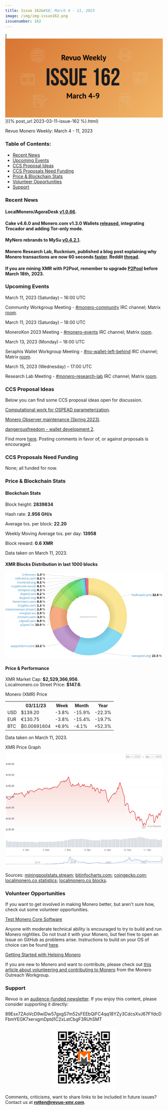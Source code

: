 ```yaml
---
title: Issue 162&#58; March 4 - 11, 2023
image: /img/img-issue162.png
issuenumber: 162
---
```

[<img src="/img/img-issue162.png" alt="Revuo Monero Weekly #162 Slide" class="img-lead">]({% post_url 2023-03-11-issue-162 %}.html)

<p class="text-lead">Revuo Monero Weekly: March 4 - 11, 2023</p>
<!--more-->

<h3>Table of Contents:</h3>
<ul class="contents">
    <li><a href="#news">Recent News</a></li>
    <li><a href="#events">Upcoming Events</a></li>
    <li><a href="#ideas">CCS Proposal Ideas</a></li>
    <li><a href="#proposals">CCS Proposals Need Funding</a></li>
    <li><a href="#stats">Price & Blockchain Stats</a></li>
    <li><a href="#volunteer">Volunteer Opportunities</a></li>
    <li><a href="#support">Support</a></li>
</ul>

<h3 id="news">Recent News</h3>

<div class="newsbyte">
    <h4>LocalMonero/AgoraDesk <a href="https://github.com/AgoraDesk-LocalMonero/agoradesk-app-foss/releases/tag/v1.0.66" target="_blank">v1.0.66</a>.</h4>

<div class="newsbyte">
    <h4>Cake v4.6.0 and Monero.com v1.3.0 Wallets <a href="https://github.com/cake-tech/cake_wallet/releases/tag/v4.6.0" target="_blank">released</a>, integrating Trocador and adding Tor-only mode.</h4>
</div>

<div class="newsbyte">
    <h4>MyNero rebrands to MySu <a href="https://mynero.net/download/" target="_blank">v0.4.2.1</a>.</h4>
</div>

<div class="newsbyte">
    <h4>Monero Research Lab, Rucknium, published a blog post explaining why Monero transactions are now 60 seconds <a href="https://rucknium.me/posts/monero-transactions-60-seconds-faster/" target="_blank">faster</a>. Reddit <a href="https://teddit.adminforge.de/r/Monero/comments/11nu4aj/monero_transaction_confirmations_are_now_60/" target="_blank">thread</a>.</h4>
</div>

<div class="newsbyte">
    <h4>If you are mining XMR with P2Pool, remember to upgrade <a href="https://teddit.adminforge.de/r/MoneroMining/comments/11f1kjn/reminder_p2pool_network_upgrade_aka_hardfork_on/" target="_blank">P2Pool</a> before March 18th, 2023.</h4>
</div>

<h3 id="events">Upcoming Events</h3>

<div class="event">
    <p class="date" markdown="1">March 11, 2023 (Saturday) – 16:00 UTC</p>
    <p markdown="1">Community Workgroup Meeting - <a href="irc://irc.libera.chat/#monero-community" target="_blank">#monero-community</a> IRC channel; Matrix <a href="https://matrix.to/#/#monero-community:monero.social" target="_blank">room</a>.</p>
</div>

<div class="event">
    <p class="date" markdown="1">March 11, 2023 (Saturday) – 18:00 UTC</p>
    <p markdown="1">MoneroKon 2023 Meeting - <a href="irc://irc.libera.chat/#monero-events" target="_blank">#monero-events</a> IRC channel; Matrix <a href="https://matrix.to/#/#monero-events:monero.social" target="_blank">room</a>.</p>
</div>

<div class="event">
    <p class="date" markdown="1">March 13, 2023 (Monday) – 18:00 UTC</p>
    <p markdown="1">Seraphis Wallet Workgroup Meeting - <a href="irc://irc.libera.chat/#no-wallet-left-behind" target="_blank">#no-wallet-left-behind</a> IRC channel; Matrix <a href="https://matrix.to/#/#no-wallet-left-behind:monero.social" target="_blank">room</a>.</p>
</div>

<div class="event">
    <p class="date" markdown="1">March 15, 2023 (Wednesday) – 17:00 UTC</p>
    <p markdown="1">Research Lab Meeting - <a href="irc://irc.libera.chat/#monero-research-lab" target="_blank">#monero-research-lab</a> IRC channel; Matrix <a href="https://matrix.to/#/#monero-research-lab:monero.social" target="_blank">room</a>.</p>
</div>

<h3 id="ideas">CCS Proposal Ideas</h3>

<p>Below you can find some CCS proposal ideas open for discussion.</p>

<div class="proposal">
<p><a href="https://repo.getmonero.org/monero-project/ccs-proposals/-/merge_requests/375" target="_blank">Computational work for OSPEAD parameterization</a>.</p>
</div>

<div class="proposal">
<p><a href="https://repo.getmonero.org/monero-project/ccs-proposals/-/merge_requests/378" target="_blank">Monero Observer maintenance (Spring 2023)</a>.</p>
</div>

<div class="proposal">
<p><a href="https://repo.getmonero.org/monero-project/ccs-proposals/-/merge_requests/377" target="_blank">dangerousfreedom - wallet development 2</a>.</p>
</div>

<div class="proposal">
<p>Find more <a href="https://ccs.getmonero.org/ideas/" target="_blank">here</a>. Posting comments in favor of, or against proposals is encouraged.</p>
</div>

<h3 id="proposals">CCS Proposals Need Funding</h3>

<p>None; all funded for now.</p>

<h3 id="stats">Price & Blockchain Stats</h3>

<h4 class="stat">Blockchain Stats</h4>

<div class="bcstats">
    <p>Block height: <b>2839834</b></p>
    <p>Hash rate: <b>2.956 GH/s</b></p>
    <p>Average txs. per block: <b>22.20</b></p>
    <p>Weekly Moving Average txs. per day: <b>13958</b></p>
    <p>Block reward: <b>0.6 XMR</b></p>
</div>
<p class="note">Data taken on March 11, 2023.</p>

<h4 class="stat">XMR Blocks Distribution in last 1000 blocks</h4>
<p><img src="/img/hashrate-pool-distribution-0311.png" alt="Hashrate Pool Distribution Pie Chart"/></p>

<h4 class="stat" id="price-stat">Price & Performance</h4>

<div class="price-intro">XMR Market Cap: <b>$2,529,366,956</b>.<br/>Localmonero.co Street Price: <b>$147.6</b>.</div>

<p class="table-title">Monero (XMR) Price</p>
<table class="price-table">
  <tr class="row1">
    <th></th>
    <th>03/11/23</th>
    <th>Week</th>
    <th>Month</th>
    <th>Year</th>
  </tr>
  <tr>
    <td data-th="XMR to">USD</td>
    <td data-th="03/11/23">$139.20</td>
    <td data-th="Week" class="red">-3.8%</td>
    <td data-th="Month" class="red">-15.9%</td>
    <td data-th="Year" class="red">-22.3%</td>
  </tr>
  <tr class="row3">
    <td data-th="XMR to">EUR</td>
    <td data-th="03/11/23">€130.75</td>
    <td data-th="Week" class="red">-3.8%</td>
    <td data-th="Month" class="red">-15.4%</td>
    <td data-th="Year" class="red">-19.7%</td>
  </tr>
  <tr>
    <td data-th="XMR to">BTC</td>
    <td data-th="03/11/23">₿0.00691604</td>
    <td data-th="Week" class="green">+6.9%</td>
    <td data-th="Month" class="red">-4.1%</td>
    <td data-th="Year" class="green">+52.3%</td>
  </tr>
</table>
<p class="note">Data taken on March 11, 2023.</p>

<p class="table-title">XMR Price Graph</p>

![XMR Price Graph 03/04/22-03/11/22](/img/weekly-chart-0311.png "XMR Price Graph 03/04/22-03/11/22")

Sources: <a href="https://miningpoolstats.stream/monero" target="_blank">miningpoolstats.stream</a>; <a href="https://bitinfocharts.com/monero/" target="_blank">bitinfocharts.com</a>; <a href="https://www.coingecko.com/en/coins/monero" target="_blank">coingecko.com</a>; <a href="https://localmonero.co/statistics" target="_blank">localmonero.co statistics</a>; <a href="https://localmonero.co/blocks" target="_blank">localmonero.co blocks</a>.

<h3 id="volunteer">Volunteer Opportunities</h3>

<p>If you want to get involved in making Monero better, but aren't sure how, check out some volunteer opportunities.</p>

<div class="newsbyte">
    <p class="date"><a href="https://github.com/monero-project/monero" target="_blank">Test Monero Core Software</a></p>
    <p>Anyone with moderate technical ability is encouraged to try to build and run Monero nightlies. Do not trust it with your Monero, but feel free to open an Issue on GitHub as problems arise. Instructions to build on your OS of choice can be found <a href="https://github.com/monero-project/monero#compiling-monero-from-source" target="_blank">here</a>. </p>
</div>

<div class="newsbyte">
    <p class="date"><a href="https://github.com/monero-project/monero" target="_blank">Getting Started with Helping Monero</a></p>
    <p>If you are new to Monero and want to contribute, please check out <a href="https://www.monerooutreach.org/stories/getting-started-helping-monero.php" target="_blank">this article about volunteering and contributing to Monero</a> from the Monero Outreach Workgroup. </p>
</div>

<h3 id="support">Support</h3>

<p markdown="1">Revuo is an <a href="https://revuo-xmr.com/support/">audience-funded newsletter</a>. If you enjoy this content, please consider supporting it directly:</p>

<p class="address" markdown="1">89Esx7ZAoVcD9wiDw57gxgS7m52sFEEbQiFC4qq18YZy3CdcsXvJ67FYdcDFbmYEGK7xerxgmDptd1C2xLstCbgF3RUhSMT</p>

<p><center><a href="monero:89Esx7ZAoVcD9wiDw57gxgS7m52sFEEbQiFC4qq18YZy3CdcsXvJ67FYdcDFbmYEGK7xerxgmDptd1C2xLstCbgF3RUhSMT" class="qr"><img src="/img/donate-monero.jpg" style="max-width: 200px;"/></a></center></p>

Comments, criticisms, want to share links to be included in future issues? Contact us at **rotten@revuo-xmr.com**.
